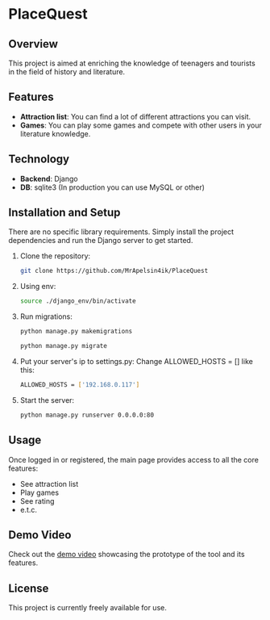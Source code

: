# PlaceQuest

## Overview
This project is aimed at enriching the knowledge of teenagers and tourists in the field of history and literature.

## Features
- **Attraction list**: You can find a lot of different attractions you can visit.
- **Games**: You can play some games and compete with other users in your literature knowledge.

## Technology
- **Backend**: Django
- **DB**: sqlite3 (In production you can use MySQL or other)

## Installation and Setup
There are no specific library requirements. Simply install the project dependencies and run the Django server to get started.

1. Clone the repository:
   ```bash
   git clone https://github.com/MrApelsin4ik/PlaceQuest
   ```
2. Using env:
   ```bash
   source ./django_env/bin/activate
   ```
3. Run migrations:
   ```bash
   python manage.py makemigrations
   ```
    ```bash
   python manage.py migrate
   ```
4. Put your server's ip to settings.py:
   Change ALLOWED_HOSTS = [] like this:
   ```bash
   ALLOWED_HOSTS = ['192.168.0.117']
   ```
6. Start the server:
   ```bash
   python manage.py runserver 0.0.0.0:80
   ```

## Usage
Once logged in or registered, the main page provides access to all the core features:
- See attraction list
- Play games
- See rating
- e.t.c.

## Demo Video
Check out the [demo video](<(https://github.com/user-attachments/assets/b0813805-3501-4364-a685-a31d694648d2>) showcasing the prototype of the tool and its features.

## License
This project is currently freely available for use.





